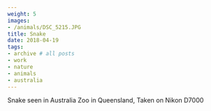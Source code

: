 ```yaml
---
weight: 5
images:
- /animals/DSC_5215.JPG
title: Snake
date: 2018-04-19
tags:
- archive # all posts
- work
- nature
- animals
- australia
---
```


Snake seen in Australia Zoo in Queensland, Taken on Nikon D7000
